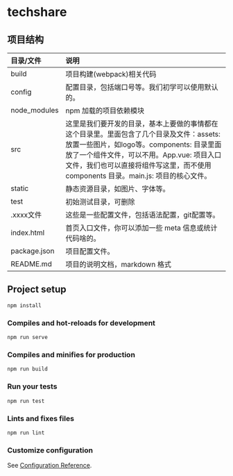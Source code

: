 # techshare
## 项目结构
| 目录/文件   | 说明   | 
|:----|:----|
| build   | 项目构建(webpack)相关代码   | 
| config   | 配置目录，包括端口号等。我们初学可以使用默认的。   | 
| node_modules   | npm 加载的项目依赖模块   | 
| src   | 这里是我们要开发的目录，基本上要做的事情都在这个目录里。里面包含了几个目录及文件：assets: 放置一些图片，如logo等。components: 目录里面放了一个组件文件，可以不用。App.vue: 项目入口文件，我们也可以直接将组件写这里，而不使用 components 目录。main.js: 项目的核心文件。 | 
| static   | 静态资源目录，如图片、字体等。   | 
| test   | 初始测试目录，可删除   | 
| .xxxx文件   | 这些是一些配置文件，包括语法配置，git配置等。   | 
| index.html   | 首页入口文件，你可以添加一些 meta 信息或统计代码啥的。   | 
| package.json   | 项目配置文件。   | 
| README.md   | 项目的说明文档，markdown 格式   | 

## Project setup
```
npm install
```
### Compiles and hot-reloads for development
```
npm run serve
```
### Compiles and minifies for production
```
npm run build
```
### Run your tests
```
npm run test
```
### Lints and fixes files
```
npm run lint
```
### Customize configuration
See [Configuration Reference](https://cli.vuejs.org/config/).

